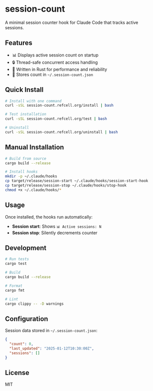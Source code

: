 # session-count

A minimal session counter hook for Claude Code that tracks active sessions.

## Features

- 📊 Displays active session count on startup
- 🔒 Thread-safe concurrent access handling  
- 🦀 Written in Rust for performance and reliability
- 📁 Stores count in `~/.session-count.json`

## Quick Install

```bash
# Install with one command
curl -sSL session-count.refcell.org/install | bash

# Test installation
curl -sSL session-count.refcell.org/test | bash

# Uninstall
curl -sSL session-count.refcell.org/uninstall | bash
```

## Manual Installation

```bash
# Build from source
cargo build --release

# Install hooks
mkdir -p ~/.claude/hooks
cp target/release/session-start ~/.claude/hooks/session-start-hook
cp target/release/session-stop ~/.claude/hooks/stop-hook
chmod +x ~/.claude/hooks/*
```

## Usage

Once installed, the hooks run automatically:
- **Session start**: Shows `📊 Active sessions: N`
- **Session stop**: Silently decrements counter

## Development

```bash
# Run tests
cargo test

# Build
cargo build --release

# Format
cargo fmt

# Lint
cargo clippy -- -D warnings
```

## Configuration

Session data stored in `~/.session-count.json`:
```json
{
  "count": 0,
  "last_updated": "2025-01-12T10:30:00Z",
  "sessions": []
}
```

## License

MIT
